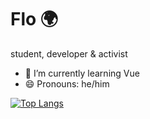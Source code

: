 # Flo 🌍
student, developer & activist
- 🌱 I’m currently learning Vue
- 😄 Pronouns: he/him

[![Top Langs](https://github-readme-stats.vercel.app/api/top-langs/?username=flomero&layout=compact&theme=dark&show_icons=true)](https://github.com/anuraghazra/github-readme-stats)








<!--
**flomero/flomero** is a ✨ _special_ ✨ repository because its `README.md` (this file) appears on your GitHub profile.

Here are some ideas to get you started:

- 🔭 I’m currently working on ...
- 🌱 I’m currently learning ...
- 👯 I’m looking to collaborate on ...
- 🤔 I’m looking for help with ...
- 💬 Ask me about ...
- 📫 How to reach me: ...
- 😄 Pronouns: ...
- ⚡ Fun fact: ...
-->
